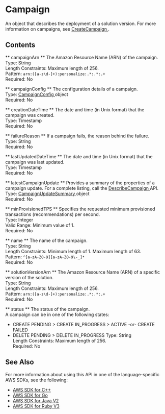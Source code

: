 # Campaign<a name="API_Campaign"></a>

An object that describes the deployment of a solution version\. For more information on campaigns, see [ CreateCampaign ](API_CreateCampaign.md)\.

## Contents<a name="API_Campaign_Contents"></a>

 ** campaignArn **   <a name="personalize-Type-Campaign-campaignArn"></a>
The Amazon Resource Name \(ARN\) of the campaign\.   
Type: String  
Length Constraints: Maximum length of 256\.  
Pattern: `arn:([a-z\d-]+):personalize:.*:.*:.+`   
Required: No

 ** campaignConfig **   <a name="personalize-Type-Campaign-campaignConfig"></a>
The configuration details of a campaign\.  
Type: [ CampaignConfig ](API_CampaignConfig.md) object  
Required: No

 ** creationDateTime **   <a name="personalize-Type-Campaign-creationDateTime"></a>
The date and time \(in Unix format\) that the campaign was created\.  
Type: Timestamp  
Required: No

 ** failureReason **   <a name="personalize-Type-Campaign-failureReason"></a>
If a campaign fails, the reason behind the failure\.  
Type: String  
Required: No

 ** lastUpdatedDateTime **   <a name="personalize-Type-Campaign-lastUpdatedDateTime"></a>
The date and time \(in Unix format\) that the campaign was last updated\.  
Type: Timestamp  
Required: No

 ** latestCampaignUpdate **   <a name="personalize-Type-Campaign-latestCampaignUpdate"></a>
Provides a summary of the properties of a campaign update\. For a complete listing, call the [ DescribeCampaign ](API_DescribeCampaign.md) API\.  
Type: [ CampaignUpdateSummary ](API_CampaignUpdateSummary.md) object  
Required: No

 ** minProvisionedTPS **   <a name="personalize-Type-Campaign-minProvisionedTPS"></a>
Specifies the requested minimum provisioned transactions \(recommendations\) per second\.  
Type: Integer  
Valid Range: Minimum value of 1\.  
Required: No

 ** name **   <a name="personalize-Type-Campaign-name"></a>
The name of the campaign\.  
Type: String  
Length Constraints: Minimum length of 1\. Maximum length of 63\.  
Pattern: `^[a-zA-Z0-9][a-zA-Z0-9\-_]*`   
Required: No

 ** solutionVersionArn **   <a name="personalize-Type-Campaign-solutionVersionArn"></a>
The Amazon Resource Name \(ARN\) of a specific version of the solution\.  
Type: String  
Length Constraints: Maximum length of 256\.  
Pattern: `arn:([a-z\d-]+):personalize:.*:.*:.+`   
Required: No

 ** status **   <a name="personalize-Type-Campaign-status"></a>
The status of the campaign\.  
A campaign can be in one of the following states:  
+ CREATE PENDING > CREATE IN\_PROGRESS > ACTIVE \-or\- CREATE FAILED
+ DELETE PENDING > DELETE IN\_PROGRESS
Type: String  
Length Constraints: Maximum length of 256\.  
Required: No

## See Also<a name="API_Campaign_SeeAlso"></a>

For more information about using this API in one of the language\-specific AWS SDKs, see the following:
+  [ AWS SDK for C\+\+](https://docs.aws.amazon.com/goto/SdkForCpp/personalize-2018-05-22/Campaign) 
+  [ AWS SDK for Go](https://docs.aws.amazon.com/goto/SdkForGoV1/personalize-2018-05-22/Campaign) 
+  [ AWS SDK for Java V2](https://docs.aws.amazon.com/goto/SdkForJavaV2/personalize-2018-05-22/Campaign) 
+  [ AWS SDK for Ruby V3](https://docs.aws.amazon.com/goto/SdkForRubyV3/personalize-2018-05-22/Campaign) 